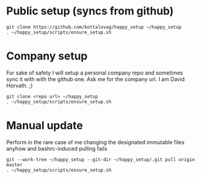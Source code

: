 # Public setup (syncs from github)
```
git clone https://github.com/kottalovag/happy_setup ~/happy_setup
. ~/happy_setup/scripts/ensure_setup.sh
```

# Company setup
For sake of safety I will setup a personal company repo and sometimes sync it with with the github one. Ask me for the company url. I am David Horvath. ;)
```
git clone <repo url> ~/happy_setup
. ~/happy_setup/scripts/ensure_setup.sh
```

# Manual update 
Perform in the rare case of me changing the designated immutable files anyhow and bashrc-induced pulling fails
```
git --work-tree ~/happy_setup --git-dir ~/happy_setup/.git pull origin master
. ~/happy_setup/scripts/ensure_setup.sh
```
